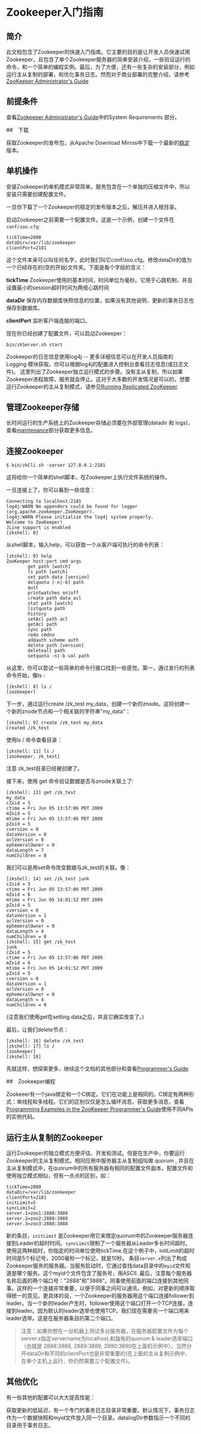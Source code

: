 # Zookeeper入门指南

## 简介

此文档包含了Zookeeper的快速入门指南。它主要的目的是让开发人员快速试用Zookeeper，且包含了单个Zookeeper服务器的简单安装介绍，一些验证运行的命令，和一个简单的编程实例。最后，为了方便，还有一些复杂的安装部分，例如运行主从复制的部署，和优化事务日志。然而对于商业部署的完整介绍，请参考[ZooKeeper Administrator's Guide](http://zookeeper.majunwei.com/document/3.4.6/AdminGuide.html)

## 前提条件

查看[Zookeeper Administrator's Guide](http://zookeeper.majunwei.com/document/3.4.6/AdminGuide.html)中的System Requirements 部分。

##　下载

获取Zookeeper的发布包，从Apache Download Mirros中下载一个最新的[稳定](http://zookeeper.apache.org/releases.html)版本。

## 单机操作

安装Zookeeper的单机模式非常简单。服务包含在一个单独的压缩文件中，所以安装只需要创建配置文件。

一旦你下载了一个Zookeeper的稳定的发布版本之后，解压并进入根目录。

启动Zookeeper之前需要一个配置文件。这是一个示例，创建一个文件在 `conf/zoo.cfg`:

```
tickTime=2000
dataDir=/var/lib/zookeeper
clientPort=2181
```

这个文件本来可以叫任何名字，此时我们叫它conf/zoo.cfg。修改dataDir的值为一个已经存在的(空的开始)文件夹。下面是每个字段的含义：

**tickTime**
Zookeeper使用的基本时间，时间单位为毫秒。它用于心跳机制，并且设置最小的session超时时间为两倍心跳时间

**dataDir**
保存内存数据库快照信息的位置，如果没有其他说明，更新的事务日志也保存到数据库。

**clientPort**
监听客户端连接的端口。

现在你已经创建了配置文件，可以启动Zookeeper：

```
bin/zkServer.sh start
```

Zookeeper的日志信息使用log4j -- 更多详细信息可以在开发人员指南的 Logging 模块获取。你可以根据log4j的配置进入控制台查看日志信息(或日志文件)。
这里列出了Zookeeper独立运行模式的步骤。没有主从复制，所以如果Zookeeper进程故障，服务就会停止。这对于大多数的开发情况是可以的，想要运行Zookeeper的主从复制模式，请参见[Running Replicated ZooKeeper](http://zookeeper.apache.org/doc/trunk/zookeeperStarted.html#sc_RunningReplicatedZooKeeper).

## 管理Zookeeper存储

长时间运行的生产系统上的Zookeeper存储必须要在外部管理(datadir 和 logs)，查看[maintenance](http://zookeeper.apache.org/doc/trunk/zookeeperAdmin.html#sc_maintenance)部分获取更多信息。

## 连接Zookeeper

```
$ bin/zkCli.sh -server 127.0.0.1:2181
```

这将给你一个简单的shell脚本，在Zookeeper上执行文件系统的操作。

一旦连接上了，你可以看到一些信息：

```
Connecting to localhost:2181
log4j:WARN No appenders could be found for logger (org.apache.zookeeper.ZooKeeper).
log4j:WARN Please initialize the log4j system properly.
Welcome to ZooKeeper!
JLine support is enabled
[zkshell: 0]
```

从shell脚本，输入help，可以获取一个从客户端可执行的命令列表：

```
[zkshell: 0] help
ZooKeeper host:port cmd args
        get path [watch]
        ls path [watch]
        set path data [version]
        delquota [-n|-b] path
        quit
        printwatches on|off
        create path data acl
        stat path [watch]
        listquota path
        history
        setAcl path acl
        getAcl path
        sync path
        redo cmdno
        addauth scheme auth
        delete path [version]
        deleteall path
        setquota -n|-b val path

```

从这里，你可以尝试一些简单的命令行接口找到一些感觉。第一，通过发行的列表命令开始，像ls :

```
[zkshell: 8] ls /
[zookeeper]
```

下一步，通过运行create /zk_test my_data，创建一个新的znode。这将创建一个新的znode节点和一个相关联的字符串"my_data"：

```
[zkshell: 9] create /zk_test my_data
Created /zk_test
```

使用ls / 命令查看目录：

```
[zkshell: 11] ls /
[zookeeper, zk_test]
```

注意 zk_test目录已经被创建了。

接下来，使用 get 命令验证数据是否与znode关联上了:

```
[zkshell: 12] get /zk_test
my_data
cZxid = 5
ctime = Fri Jun 05 13:57:06 PDT 2009
mZxid = 5
mtime = Fri Jun 05 13:57:06 PDT 2009
pZxid = 5
cversion = 0
dataVersion = 0
aclVersion = 0
ephemeralOwner = 0
dataLength = 7
numChildren = 0
```

我们可以是用set命令改变数据与zk_test的关联。像：

```
[zkshell: 14] set /zk_test junk
cZxid = 5
ctime = Fri Jun 05 13:57:06 PDT 2009
mZxid = 6
mtime = Fri Jun 05 14:01:52 PDT 2009
pZxid = 5
cversion = 0
dataVersion = 1
aclVersion = 0
ephemeralOwner = 0
dataLength = 4
numChildren = 0
[zkshell: 15] get /zk_test
junk
cZxid = 5
ctime = Fri Jun 05 13:57:06 PDT 2009
mZxid = 6
mtime = Fri Jun 05 14:01:52 PDT 2009
pZxid = 5
cversion = 0
dataVersion = 1
aclVersion = 0
ephemeralOwner = 0
dataLength = 4
numChildren = 0
```

(注意我们使用get在setting data之后，并且它确实改变了。)

最后，让我们delete节点：

```
[zkshell: 16] delete /zk_test
[zkshell: 17] ls /
[zookeeper]
[zkshell: 18]
```

先就这样，想探索更多，继续这个文档的其他部分和查看[Programmer's Guide](https://github.com/benjaminwhx/zookeeper-example/blob/master/translate/developer/Programmer's%20Guide.md).

##　Zookeeper编程

Zookeeer有一个java绑定和一个C绑定。它们在功能上是相同的。C绑定有两种形式：单线程和多线程。它们的区别仅仅是怎么循环消息。获取更多消息，查看[Programming Examples in the ZooKeeper Programmer's Guide](https://github.com/benjaminwhx/zookeeper-example/blob/master/translate/developer/Programmer's%20Guide.md)使用不同APIs的实例代码。

## 运行主从复制的Zookeeper

运行Zookeeper的独立模式方便评估、开发和测试。但是在生产中，你要运行Zookeeper的主从复制模式。相同应用中服务器主从复制组叫做 quorum , 并且在主从复制模式中，在quorum中的所有服务器有相同的配置文件副本。配置文件和使用独立模式相似，但有一点点的区别，如：

```
tickTime=2000
dataDir=/var/lib/zookeeper
clientPort=2181
initLimit=5
syncLimit=2
server.1=zoo1:2888:3888
server.2=zoo2:2888:3888
server.3=zoo3:2888:3888
```

新的条目，`initLimit` 是Zookeeper用它来限定quorum中的Zookeeper服务器连接到Leader的超时时间。`syncLimit`限制了一个服务器从Leader多长时间超时。
使用这两种超时，你指定的时间单位使用tickTime.在这个例子中，initLimit的超时时间是5个标记号，2000毫秒一个标记，就是10秒。
条目`server.x`列出了构成Zookeeper服务的服务器。当服务启动时，它通过查找data目录中的`myid`文件知道是哪个服务。这个myid个文件包含了服务号，用ASCII.
最后，注意每个服务器名称后面的两个端口号："2888"和"3888"。同事使用前面的端口连接到其他同事。这样的一个连接非常重要，以便于同事之间可以通讯，例如，对更新的顺序取得统一的意见。更具体的说，一个Zookeeper的服务器用这个端口连接follower到leader。当一个新的leader产生时，follower使用这个端口打开一个TCP连接，连接到leader。因为默认的leader选举也使用TCP。我们现在需要另一个端口用来leader选举。这是在服务器条目的第二个端口。

> 注意：如果你想在一台机器上测试多台服务器，在服务器配置文件为每个server.x指定servername为localhost,和独有的quorum & leader选举端口（也就是 2888:3888, 2889:3889, 2890:3890在上面的示例中）。当然分开dataDir和不同的clientPort也是非常重要的(在上面的主从复制示例中，在单个主机上运行，你仍然需要三个配置文件)。

## 其他优化

有一些其他的配置可以大大提高性能：

获取更新的低延迟，有一个专门的事务日志目录非常重要。默认情况下，事务日志作为一个数据快照和myid文件放入同一个目录。datalogDir参数指示一个不同的目录用于事务日志。